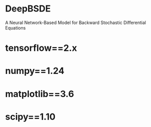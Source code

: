 # DeepBSDE
A Neural Network-Based Model for Backward Stochastic Differential Equations

#  tensorflow==2.x
#  numpy==1.24
#  matplotlib==3.6
#  scipy==1.10
